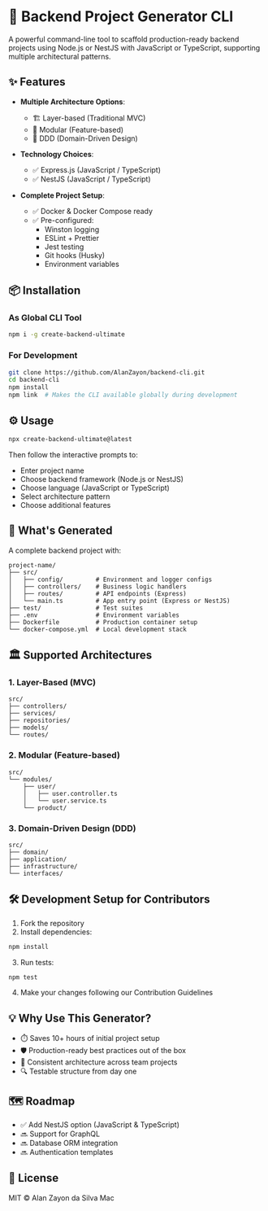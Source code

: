 # 🚀 Backend Project Generator CLI

A powerful command-line tool to scaffold production-ready backend projects using Node.js or NestJS with JavaScript or TypeScript, supporting multiple architectural patterns.

## ✨ Features

- **Multiple Architecture Options**:
  - 🏗️ Layer-based (Traditional MVC)
  - 🧩 Modular (Feature-based)
  - 🏰 DDD (Domain-Driven Design)

- **Technology Choices**:
  - ✅ Express.js (JavaScript / TypeScript)
  - ✅ NestJS (JavaScript / TypeScript)

- **Complete Project Setup**:
  - ✅ Docker & Docker Compose ready
  - ✅ Pre-configured:
    - Winston logging
    - ESLint + Prettier
    - Jest testing
    - Git hooks (Husky)
    - Environment variables

## 📦 Installation

### As Global CLI Tool

```bash
npm i -g create-backend-ultimate
```

### For Development

```bash
git clone https://github.com/AlanZayon/backend-cli.git
cd backend-cli
npm install
npm link  # Makes the CLI available globally during development
```

## ⚙️ Usage

```bash
npx create-backend-ultimate@latest
```

Then follow the interactive prompts to:

- Enter project name  
- Choose backend framework (Node.js or NestJS)  
- Choose language (JavaScript or TypeScript)  
- Select architecture pattern  
- Choose additional features  

## 📁 What's Generated

A complete backend project with:

```
project-name/
├── src/
│   ├── config/         # Environment and logger configs
│   ├── controllers/    # Business logic handlers
│   ├── routes/         # API endpoints (Express)
│   └── main.ts         # App entry point (Express or NestJS)
├── test/               # Test suites
├── .env                # Environment variables
├── Dockerfile          # Production container setup
└── docker-compose.yml  # Local development stack
```

## 🏛️ Supported Architectures

### 1. Layer-Based (MVC)

```
src/
├── controllers/
├── services/
├── repositories/
├── models/
└── routes/
```

### 2. Modular (Feature-based)

```
src/
└── modules/
    ├── user/
    │   ├── user.controller.ts
    │   └── user.service.ts
    └── product/
```

### 3. Domain-Driven Design (DDD)

```
src/
├── domain/
├── application/
├── infrastructure/
└── interfaces/
```

## 🛠️ Development Setup for Contributors

1. Fork the repository  
2. Install dependencies:

```bash
npm install
```

3. Run tests:

```bash
npm test
```

4. Make your changes following our Contribution Guidelines

## 💡 Why Use This Generator?

- ⏱️ Saves 10+ hours of initial project setup  
- 🛡️ Production-ready best practices out of the box  
- 🔄 Consistent architecture across team projects  
- 🔍 Testable structure from day one  

## 🗺️ Roadmap

- ✅ Add NestJS option (JavaScript & TypeScript)
- 🔜 Support for GraphQL  
- 🔜 Database ORM integration  
- 🔜 Authentication templates  

## 📜 License

MIT © Alan Zayon da Silva Mac